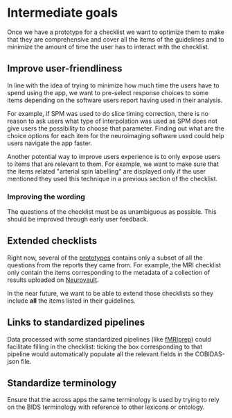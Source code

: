 # Intermediate goals

Once we have a prototype for a checklist we want to optimize them to make that
they are comprehensive and cover all the items of the guidelines and to minimize
the amount of time the user has to interact with the checklist.

## Improve user-friendliness

In line with the idea of trying to minimize how much time the users have to
spend using the app, we want to pre-select response choices to some items
depending on the software users report having used in their analysis.

For example, if SPM was used to do slice timing correction, there is no reason
to ask users what type of interpolation was used as SPM does not give users the
possibility to choose that parameter. Finding out what are the choice options
for each item for the neuroimaging software used could help users navigate the
app faster.

Another potential way to improve users experience is to only expose users to
items that are relevant to them. For example, we want to make sure that the
items related "arterial spin labelling" are displayed only if the user mentioned
they used this technique in a previous section of the checklist.

### Improving the wording

The questions of the checklist must be as unambiguous as possible. This
should be improved through early user feedback.

## Extended checklists

Right now, several of the [prototypes](../README.md#prototypes) contains only a
subset of all the questions from the reports they came from. For example, the
MRI checklist only contain the items corresponding to the metadata of a
collection of results uploaded on [Neurovault](https://neurovault.org/).

In the near future, we want to be able to extend those checklists so they
include **all** the items listed in their guidelines.

## Links to standardized pipelines

Data processed with some standardized pipelines (like
[fMRIprep](https://fmriprep.readthedocs.io/en/stable/citing.html)) could
facilitate filling in the checklist: ticking the box corresponding to that
pipeline would automatically populate all the relevant fields in the
COBIDAS-json file.

## Standardize terminology

Ensure that the across apps the same terminology is used by trying to rely on
the BIDS terminology with reference to other lexicons or ontology.
